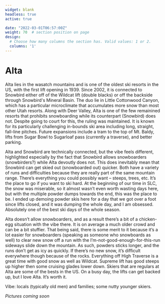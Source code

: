 ```yaml
---
widget: blank
headless: true
active: true

date: "2022-03-01T06:57:00Z"
weight: 70  # section position on page
design:
  # Choose how many columns the section has. Valid values: 1 or 2.
  columns: '1'
---
```


# Alta
Alta lies in the wasatch mountains and is one of the oldest ski resorts in the US, with the first lift opening in 1939. Since 2002, it is connected to Snowbird either off of the Wildcat lift (double blacks) or off the backside through Snowbird's Mineral Basin. The duo lie in Little Cottonwood Canyon, which has a particular microclimate that accumulates more snow than most other Utah resorts. Along with Deer Valley, Alta is one of the few remainined resorts that prohibits snowboarding while its counterpart (Snowbird) does not. Despite going to court for this, the ruling was maintained. It is known for its particularly challenging in-bounds ski area including long, straight, fall-line pitches. Future expansions include a tram to the top of Mt. Baldy, lifts from Sugar Bowl to Sugarloaf pass (currently a traverse), and better parking.

Alta and Snowbird are technically connected, but the vibe feels different, highlighted especially by the fact that Snowbird allows snowboarders (snowbirders?) while Alta devoutly does not. This does inevitably mean that Snowbird can get skied out (snowboarded out) quicker. Both have a variety of runs and difficulties because they are really part of the same mountain range. There’s everything you could possibly want – steeps, trees, etc. It’s the place to go if you want to ski hard. At the beginning of our time in SLC, the snow was miserable, so it almost wasn’t even worth wasting days here, but with the multiple powder dumps towards the end, this was the place to be. I ended up demoing powder skis here for a day that we got over a foot since lifts closed, and it was dumping the whole day, and I am obsessed. Absolutely one of the best ski days of the whole season. 

Alta doesn’t allow snowboarders, and as a result there’s a bit of a chicken-egg situation with the vibe there. It is on average a much older crowd and can be a bit stuffier. That being said, there is some merit to it because it’s a lot easier for snowboarders (speaking as someone who snowboards as well) to clear new snow off a run with the I’m-not-good-enough-for-this-run sideways slide down the mountain. As such, powders sticks longer, and the runs don’t get as icy as quickly. If there’s no new snow, it’s difficult everywhere though because of the rocks. Everything off High Traverse is a great time with good snow as well as Wildcat. Supreme lift has good steeps up higher then some cruising glades lower down. Skiers that are regulars at Alta are some of the bests in the US. On a busy day, the lifts can get backed up, but I love Alta. It’s worth it.  

Vibe: locals (typically old men) and families; some nutty younger skiers.


*Pictures coming soon*
